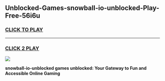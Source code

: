 
## Unblocked-Games-snowball-io-unblocked-Play-Free-56i6u
<h3>
<a href="https://premium76.site?title=snowball-io-unblocked&ref=10A">CLICK TO PLAY</a></h3>
<hr>

<h3>
<a href="https://premium76.site?title=snowball-io-unblocked&ref=10A">CLICK 2 PLAY</a>
  
</h3>

<a href="https://premium76.site?title=snowball-io-unblocked&ref=10A"><img src="https://clearcache.store/games.png"></a>


**snowball-io-unblocked games unblocked: Your Gateway to Fun and Accessible Online Gaming**
